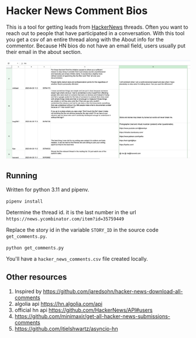 # Hacker News Comment Bios

This is a tool for getting leads from [HackerNews](https://news.ycombinator.com/) threads.
Often you want to reach
out to people that have participated in a conversation. With this tool you get
a csv of an entire thread along with the About info for the commentor.
Because HN bios do not have an email field, users usually put their
email in the about section.

![screenshot](screenshot.png)

## Running

Written for python 3.11 and pipenv.

`pipenv install`

Determine the thread id. it is the last number in the url `https://news.ycombinator.com/item?id=35759449`

Replace the story id in the variable `STORY_ID` in the source code `get_comments.py`.

`python get_comments.py`

You'll have a `hacker_news_comments.csv` file created locally.

## Other resources

1. Inspired by https://github.com/jaredsohn/hacker-news-download-all-comments
1. algolia api https://hn.algolia.com/api
1. official hn api https://github.com/HackerNews/API#users
1. https://github.com/minimaxir/get-all-hacker-news-submissions-comments
1. https://github.com/itielshwartz/asyncio-hn
